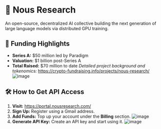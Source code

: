# 🧠 Nous Research

An open-source, decentralized AI collective building the next generation of large language models via distributed GPU training.

## 🚀 Funding Highlights

- **Series A:** $50 million led by Paradigm  
- **Valuation:** $1 billion post-Series A  
- **Total Raised:** $70 million to date
*Detailed project background and tokenomics:* https://crypto-fundraising.info/projects/nous-research/
![image](https://github.com/user-attachments/assets/d03eb914-3eb6-40d9-9dd1-f9f9490c8a3f)


## 🛠️ How to Get API Access

1. **Visit:** https://portal.nousresearch.com/  
2. **Sign Up:** Register using a Gmail address.  
3. **Add Funds:** Top up your account under the **Billing** section.
![image](https://github.com/user-attachments/assets/ce4835d2-13bb-41db-a254-c0508d4d777a)
5. **Generate API Key:** Create an API key and start using it.
![image](https://github.com/user-attachments/assets/a9599ae2-592d-4667-8878-763719362659)


